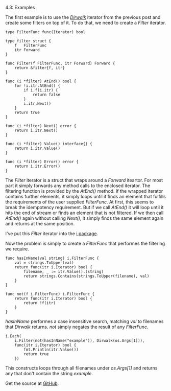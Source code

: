 4.3: Examples

The first example is to use the [*Dirwalk*]() iterator from the previous post and create some filters on top of it. To do that, we need to create a *Filter* iterator.

    type FilterFunc func(Iterator) bool
    
    type filter struct {
        f   FilterFunc
        itr Forward
    }
    
    func Filter(f FilterFunc, itr Forward) Forward {
        return &filter{f, itr}
    }
    
    func (i *filter) AtEnd() bool {
        for !i.itr.AtEnd() {
            if i.f(i.itr) {
                return false
            }
            i.itr.Next()
        }
        return true
    }
    
    func (i *filter) Next() error {
        return i.itr.Next()
    }
    
    func (i *filter) Value() interface{} {
        return i.itr.Value()
    }
    
    func (i *filter) Error() error {
        return i.itr.Error()
    }

The *Filter* iterator is a struct that wraps around a *Forward* iteartor. For most part it simply forwards any method calls to the enclosed iterator. The filtering function is provided by the *AtEnd()* method. If the wrapped iterator contains further elements, it simply loops until it finds an element that fulfills the requirements of the user supplied *FilterFunc*. At first, this seems to break the idempotency requirement. But if we call *AtEnd()* it will loop until it hits the end of stream or finds an element that is not filtered. If we then call *AtEnd()* again without calling *Next()*, it simply finds the same element again and returns at the same position.

I've put this *Filter* iterator into the [i package](https://github.com/mg/i/blob/master/filter.go).

Now the problem is simply to create a *FilterFunc* that performes the filtering we require.

    func hasInName(val string) i.FilterFunc {
        val = strings.ToUpper(val)
        return func(itr i.Iterator) bool {
            filename, _ := itr.Value().(string)
            return strings.Contains(strings.ToUpper(filename), val)
        }
    }
    
    func not(f i.FilterFunc) i.FilterFunc {
        return func(itr i.Iterator) bool {
            return !f(itr)
        }
    }

*hasInName* performes a case insensitive search, matching *val* to filenames that *Dirwalk* returns. *not* simply negates the result of any *FilterFunc*.

    i.Each(
        i.Filter(not(hasInName("example")), Dirwalk(os.Args[1])),
        func(itr i.Iterator) bool {
            fmt.Println(itr.Value())
            return true
        })

This constructs loops through all filenames under *os.Args[1]* and returns any that don't contain the string *example*.

Get the source at [GitHub](https://github.com/mg/hog/blob/master/c4/interesting.go).